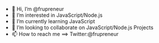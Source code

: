 - 👋 Hi, I’m @frupreneur
- 👀 I’m interested in JavaScript/Node.js
- 🌱 I’m currently learning JavaScript
- 💞️ I’m looking to collaborate on JavaScript/Node.js Projects
- 📫 How to reach me ==> Twitter:@frupreneur

<!---
frupreneur/frupreneur is a ✨ special ✨ repository because its `README.md` (this file) appears on your GitHub profile.
You can click the Preview link to take a look at your changes.
--->

